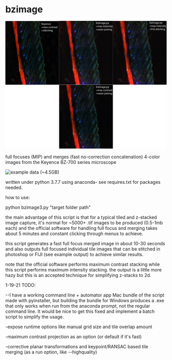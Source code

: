 # bzimage

![alt text](https://github.com/cbfight/bzimage/blob/main/example%20output%20github/example.png?raw=true)

full focuses (MIP) and merges (fast no-correction concatenation) 4-color images from the Keyence BZ-700 series microscope

![example data (~4.5GB)](https://hu-my.sharepoint.com/personal/wesley_wong_fas_harvard_edu/_layouts/15/onedrive.aspx?originalPath=aHR0cHM6Ly9odS1teS5zaGFyZXBvaW50LmNvbS86ZjovZy9wZXJzb25hbC93ZXNsZXlfd29uZ19mYXNfaGFydmFyZF9lZHUvRW4tLUlUcVM1LUpLanJaYms1RHNiUHdCUFhCQTBVdW94UlNnX203YmpvYTc2dz9ydGltZT1aeVF6Mkp5ODJFZw&id=%2Fpersonal%2Fwesley%5Fwong%5Ffas%5Fharvard%5Fedu%2FDocuments%2FBZIMAGE%2FTEST%20IMAGES)


written under python 3.7.7 using anaconda- see requires.txt for packages needed.

how to use:

python bzimage3.py "target folder path"
  

the main advantage of this script is that for a typical tiled and z-stacked image capture, it's normal for ~5000+ .tif images to be produced (0.5-1mb each) and the official software for handling full focus and merging takes about 5 minutes and constant clicking through menus to achieve.


this script generates a fast full focus merged image in about 10-30 seconds and also outputs full focused individual tile images that can be stitched in photoshop or FIJI (see example output) to achieve similar results.


note that the official software performs maximum contrast stacking while this script performs maximum intensity stacking. the output is a little more hazy but this is an accepted technique for simplifying z-stacks to 2d.


1-19-21 TODO:

--I have a working command line + automator app Mac bundle of the script made with pyinstaller, but building the bundle for Windows produces a .exe that only works when run from the anaconda prompt, not the regular command line. It would be nice to get this fixed and implement a batch script to simplify the usage.


-expose runtime options like manual grid size and tile overlap amount


-maximum contrast projection as an option (or default if it's fast)


-corrective planar transformations and keypoint/RANSAC based tile merging (as a run option, like --highquality)


